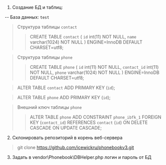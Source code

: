 1. Создание БД и таблиц:

-- База данных: `test`
>Структура таблицы `contact`
>>CREATE TABLE `contact` (
  `id` int(11) NOT NULL,
  `name` varchar(1024) NOT NULL
) ENGINE=InnoDB DEFAULT CHARSET=utf8;

> Структура таблицы `phone`
>>CREATE TABLE `phone` (
  `id` int(11) NOT NULL,
  `contact_id` int(11) NOT NULL,
  `phone` varchar(1024) NOT NULL
) ENGINE=InnoDB DEFAULT CHARSET=utf8;

>ALTER TABLE `contact`
  ADD PRIMARY KEY (`id`);

>ALTER TABLE `phone`
  ADD PRIMARY KEY (`id`);

>Внешний ключ таблицы `phone`
>>ALTER TABLE `phone` ADD CONSTRAINT `phone_ibfk_1` FOREIGN KEY (`contact_id`) REFERENCES `contact` (`id`) ON DELETE CASCADE ON UPDATE CASCADE;
  
2. Склонировать репозиторий в корень веб-сервера
>git clone https://github.com/icewickru/phonebookv3.git

3. Задать в vendor\Phonebook\DBHelper.php логин и пароль от БД
